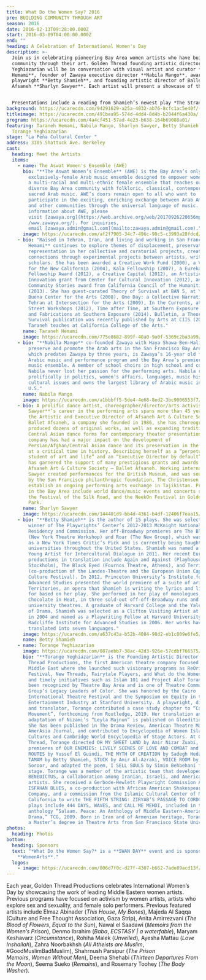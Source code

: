 ```yaml
---
title: What Do the Women Say? 2016
pre: BUILDING COMMUNITY THROUGH ART
season: 2016
date: 2016-02-13T09:28:00.000Z
start: 2016-03-09T04:00:00.000Z
end: ""
heading: A Celebration of International Women's Day
description: >-
  Join us in celebrating pioneering Bay Area women artists who have built
  community through their art. Golden Thread founding artistic director Torange
  Yeghiazarian will be in conversation with visual artist and curator **Taraneh
  Hemami**, founder of Zawaya executive director **Nabila Mango**, award-winning
  playwright **Betty Shamieh**, and founding artistic director of Ballet
  Afsaneh **Sharlyn Sawyer**. Each artist will present a showcase of their work.


  Presentations include a reading from Shamieh’s newest play *The Strangest* by Golden Thread **Nora El Samahy**, and a 30-minute concert by **Aswat Women’s Ensemble** featuring songs from queens of Arabic music Asmahan, Fairouz, Shadia, and Dalida. Timeless classics selected span 1940s to 1980s, and include beloved gems like Sayed Darwish’s “Zuruni” and “El Helwa Di.”
background: https://ucarecdn.com/94291629-a25a-4032-ab76-8cfc1ac5e40f/-/crop/2042x1099/0,185/-/preview/
titleimage: https://ucarecdn.com/491bea95-574d-4dd4-8d4b-b2044f6a430a/
program: https://ucarecdn.com/4a4cf451-57ad-4e23-b638-164b69088a01/
featuring: Taraneh Hemami, Nabila Mango, Sharlyn Sawyer, Betty Shamieh, and
  Torange Yeghiazarian
stage: "La Peña Cultural Center "
address: 3105 Shattuck Ave. Berkeley
cast:
  heading: Meet the Artists
  items:
    - name: The Aswat Women's Ensemble (AWE)
      bio: "**The Aswat Women’s Ensemble** (AWE) is the Bay Area’s only
        exclusively-female Arab music ensemble designed to empower women. AWE is
        a multi-racial and multi-ethnic female ensemble that reaches out to the
        diverse Bay Area community with folkloric, classical, contemporary, and
        sacred Arab music. AWE’s doors remain open to all who want to
        participate in the exciting, enriching exchange between Arab Americans
        and other communities through the universal language of music. For more
        information about AWE, please
        visit [zawaya.org](https://web.archive.org/web/20170926220656mp_/http:/\
        /www.zawaya.org/). For inquiries,
        email [zawaya.admin@gmail.com](mailto:zawaya.admin@gmail.com)."
      image: https://ucarecdn.com/af2f7905-34c7-496c-98c5-c3993a28fdcd/
    - bio: "Raised in Tehran, Iran, and living and working in San Francisco, **Taraneh
        Hemami** continues to explore themes of displacement, preservation and
        representation in her collective and curatorial projects, creating
        connections through experimental projects between artists, writers and
        scholars. She has been awarded a Creative Work Fund (2000), a Visions
        for the New California (2004), Kala Fellowship (2007), a Eureka
        Fellowship Award (2012), a Creative Capital (2012), an Artistic
        Innovation grant from Center for Cultural Innovation (2012), and a
        Community Stories award from California Council of the Humanities
        (2013). She has guest-curated Theory of Survival at BAN 5, at Yerba
        Buena Center for the Arts (2008), One Day: a Collective Narrative of
        Tehran at Intersection for the Arts (2009), In the Currents, at Kearny
        Street Workshops (2012), Time after Time, at Southern Exposure (2010),
        and Fabrications at Southern Exposure (2014). Bulletin, a Theory of
        Survival publication was recently published by Arts at CIIS (2015).
        Taraneh teaches at California College of the Arts."
      name: Taraneh Hemami
      image: https://ucarecdn.com/775e8682-899f-40a0-9a0f-5369c2ba3a99/
    - bio: "**Nabila Mango** co-founded Zawaya with Haya Shawa Ben-Halim in 2003 to
        preserve and promote the Arab arts in the San Francisco Bay Area. Aswat,
        which predates Zawaya by three years, is Zawaya’s 16-year old flagship
        Arabic music and performance program and the Bay Area’s premiere Arabic
        music ensemble. A member of school choirs in high school and college,
        Nabila never lost her passion for the performing arts. Nabila reads
        prolifically in politics, women’s affairs, languages, music history, and
        cultural issues and owns the largest library of Arabic music in the
        U.S."
      name: Nabila Mango
      image: https://ucarecdn.com/a1bbbff5-5de4-4e68-8ed2-3bc9006553f7/
    - bio: A prolific dance artist, choreographer/director/arts activist **Sharlyn
        Sawyer**’s career in the performing arts spans more than 45 years. As
        the Artistic and Executive Director of Afsaneh Art & Culture Society –
        Ballet Afsaneh, a company she founded in 1986, she has choreographed and
        produced dozens of original works, as well as expanding traditional
        Central Asian dance forms for contemporary theater presentations. Her
        company has had a major impact on the development of
        Persian/Afghan/Central Asian dance and its preservation in the diaspora
        at a critical time in history. Describing herself as a “perpetual
        student of art and life” and an “Executive Director by default”, Sawyer
        has garnered the support of many prestigious grants and awards for the
        Afsaneh Art & Culture Society – Ballet Afsaneh. Working internationally,
        Sawyer created performances for the British Museum, and was sought out
        by the San Francisco philanthropic foundation, The Christensen Fund, to
        establish an ongoing performing arts exchange in Tajikistan. Productions
        in the Bay Area include world dance/music events and concerts such as
        the Festival of the Silk Road, and the NeekOn Festival in Golden Gate
        Park.
      name: Sharlyn Sawyer
      image: https://ucarecdn.com/144401d9-bb4d-4361-b4df-12406f7eaa15/
    - bio: "**Betty Shamieh** is the author of 15 plays. She was selected as the
        winner of The Playwrights’ Center’s 2012-2013 McKnight National
        Residency and Commission. Her off-Broadway premieres are The Black Eyed
        (New York Theatre Workshop) and Roar (The New Group), which was selected
        as a New York Times Critic’s Pick and is currently being taught at
        universities throughout the United States. Shamieh was named a UNESCO
        Young Artist for Intercultural Dialogue in 2011. Her recent European
        productions in translation include Again and Against (Playhouse Theater,
        Stockholm), The Black Eyed (Fournos Theatre, Athens), and Territories
        (co-production of the Landes-Theatre and the European Union Capital of
        Culture Festival). In 2012, Princeton University’s Institute for
        Advanced Studies presented the world premiere of a suite of arias from
        Territories, an opera that Shamieh is writing the lyrics and libretto
        for based on her play. She performed in her play of monologues,
        Chocolate in Heat, in three sold-out off-off-Broadway runs and over 20
        university theatres. A graduate of Harvard College and the Yale School
        of Drama, Shamieh was selected as a Clifton Visiting Artist at Harvard
        in 2004 and named as a Playwriting Fellow at Harvard University’s
        Radcliffe Institute for Advanced Studies in 2006. Her works have been
        translated into seven languages."
      image: https://ucarecdn.com/a637c43a-b52b-4084-98d2-eb1c809e6fe5/
      name: Betty Shamieh
    - name: Torange Yeghiazarian
      image: https://ucarecdn.com/087aebb7-38ac-42d3-926e-57cdbf766575/
      bio: "**Torange Yeghiazarian** is the Founding Artistic Director of Golden
        Thread Productions, the first American theatre company focused on the
        Middle East where she launched such visionary programs as ReOrient
        Festival, New Threads, Fairytale Players, and What do the Women Say?,
        and timely initiatives such as Islam 101 and Project Alo? Torange has
        been recognized by Theatre Bay Area and is one of Theatre Communication
        Group’s Legacy Leaders of Color. She was honored by the Cairo
        International Theatre Festival and the Symposium on Equity in the
        Entertainment Industry at Stanford University. A playwright, director,
        and translator, Torange contributed a case study chapter to “Casting a
        Movement”, forthcoming from Routledge, 2019. Her translation and stage
        adaptation of Nizami’s “Leyla Majnun” is published on Gleeditions.com.
        She has been published in The Drama Review, American Theatre Magazine,
        AmerAsia Journal, and contributed to Encyclopedia of Women Islamic
        Cultures and Cambridge World Encyclopedia of Stage Actors. At Golden
        Thread, Torange directed OH MY SWEET LAND by Amir Nizar Zuabi, and the
        premieres of OUR ENEMIES: LIVELY SCENES OF LOVE AND COMBAT and SCENIC
        ROUTES by Yussef El Guindi, THE MYTH OF CREATION by Sadegh Hedayat,
        TAMAM by Betty Shamieh, STUCK by Amir Al-Azraki, VOICE ROOM by Reza
        Soroor, and adapted the poem, I SELL SOULS by Simin Behbehani for the
        stage. Torange was a member of the artistic team that developed
        BENEDICTUS, a collaboration among Iranian, Israeli, and American
        artists. She received a Gerbode-Hewlett Playwright Commission Award for
        ISFAHAN BLUES, a co-production with African American Shakespeare
        Company, and a commission from the Islamic Cultural Center of Northern
        California to write THE FIFTH STRING: ZIRYAB’S PASSAGE TO CORDOBA. Other
        plays include 444 DAYS, WAVES, and CALL ME MEHDI, included in the
        anthology “Salaam. Peace: An Anthology of Middle Eastern-American
        Drama,” TCG, 2009. Born in Iran and of Armenian heritage, Torange holds
        a Master’s degree in Theatre Arts from San Francisco State University."
photos:
  heading: Photos
bottom:
  heading: Sponsors
  text: "*What Do the Women Say?* is a **SWAN DAY** event and is sponsored by
    **WomenArts**."
  logos:
    - image: https://ucarecdn.com/806d7f0c-d27f-4307-b662-7ade89acd13f/
---
```

Each year, Golden Thread Productions celebrates International Women’s Day by showcasing the work of leading Middle Eastern women artists. Previous programs have focused on activism by women artists, artists who explore sex and sexuality, and female solo performers. Previous featured artists include Elmaz Abinader (*This House*, *My Bones*), Majeda Al Saqqa (Culture and Free Thought Association, Gaza Strip), Anita Amirrezvani (*The Blood of Flowers*, *Equal to the Sun*), Nawal el Saadawi (*Memoirs from the Women’s Prison*), Denmo Ibrahim (*Baba*, *ECSTASY | a waterfable*), Maryam Keshavarz (*Circumstance*), Rohiha Malek (*Unveiled*), Ayesha Mattau (*Love Inshallah*), Zahra Noorbakhsh (*All Atheists are Muslim*, #GoodMuslimBadMuslim), Shahrnush Parsipur (*The Prison Memoirs*, *Women Without Men*), Deema Shehabi (*Thirteen Departures From the Moon*), Seema Sueko (*Remains*), and Rosemary Toohey (*The Body Washer*).
